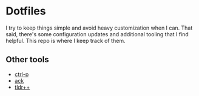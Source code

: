 # Dotfiles
I try to keep things simple and avoid heavy customization when I can.
That said, there's some configuration updates and additional tooling
that I find helpful. This repo is where I keep track of them.

## Other tools
- [ctrl-p](http://ctrlpvim.github.io/ctrlp.vim/)
- [ack](https://beyondgrep.com/)
- [tldr++](https://github.com/isacikgoz/tldr)
